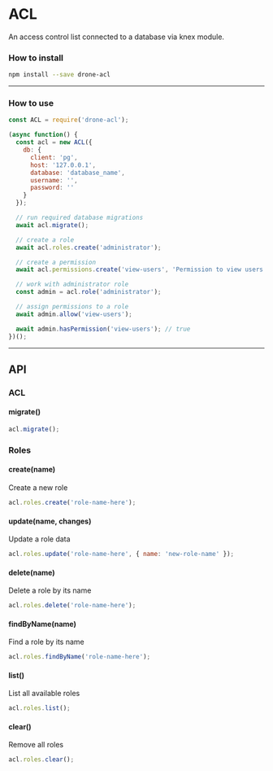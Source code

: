 # ACL

An access control list connected to a database via knex module.

### How to install

```bash
npm install --save drone-acl
```

---

### How to use

```javascript
const ACL = require('drone-acl');

(async function() {
  const acl = new ACL({
    db: {
      client: 'pg',
      host: '127.0.0.1',
      database: 'database_name',
      username: '',
      password: ''
    }
  });

  // run required database migrations
  await acl.migrate();

  // create a role
  await acl.roles.create('administrator');

  // create a permission
  await acl.permissions.create('view-users', 'Permission to view users');

  // work with administrator role
  const admin = acl.role('administrator');

  // assign permissions to a role
  await admin.allow('view-users');

  await admin.hasPermission('view-users'); // true
})();
```

---

## API

### ACL

#### migrate()

```javascript
acl.migrate();
```

### Roles

#### create(name)

Create a new role

```javascript
acl.roles.create('role-name-here');
```

#### update(name, changes)

Update a role data

```javascript
acl.roles.update('role-name-here', { name: 'new-role-name' });
```

#### delete(name)

Delete a role by its name

```javascript
acl.roles.delete('role-name-here');
```

#### findByName(name)

Find a role by its name

```javascript
acl.roles.findByName('role-name-here');
```

#### list()

List all available roles

```javascript
acl.roles.list();
```

#### clear()

Remove all roles

```javascript
acl.roles.clear();
```
